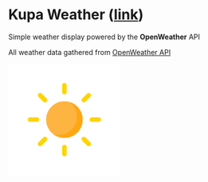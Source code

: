 # Kupa Weather ([link](https://qpcic.github.io/Weather-App/))

Simple weather display powered by the **OpenWeather** API

All weather data gathered from [OpenWeather API](https://openweathermap.org)

![A](images/clear.png)
